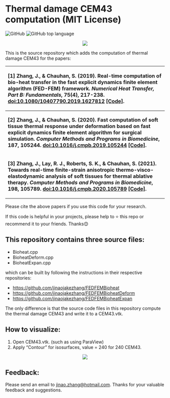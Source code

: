 # Thermal damage CEM43 computation (MIT License)
![GitHub](https://img.shields.io/github/license/jinaojakezhang/FEDFEMBioheatDamage)
![GitHub top language](https://img.shields.io/github/languages/top/jinaojakezhang/FEDFEMBioheatDamage)
<p align="center"><img src="https://user-images.githubusercontent.com/93865598/148063370-03703c01-2add-4f3d-8cd8-cc030739c9a0.png"></p>
This is the source repository which adds the computation of thermal damage CEM43 for the papers:

| <p align="left">[1] Zhang, J., & Chauhan, S. (2019). Real-time computation of bio-heat transfer in the fast explicit dynamics finite element algorithm (FED-FEM) framework. *Numerical Heat Transfer, Part B: Fundamentals*, 75(4), 217-238. [doi:10.1080/10407790.2019.1627812](https://www.tandfonline.com/doi/abs/10.1080/10407790.2019.1627812) [[Code]](https://github.com/jinaojakezhang/FEDFEMBioheat).</p> |
| --- |
| <p align="left">**[2] Zhang, J., & Chauhan, S. (2020). Fast computation of soft tissue thermal response under deformation based on fast explicit dynamics finite element algorithm for surgical simulation. *Computer Methods and Programs in Biomedicine*, 187, 105244. [doi:10.1016/j.cmpb.2019.105244](https://www.sciencedirect.com/science/article/abs/pii/S0169260719311344) [[Code]](https://github.com/jinaojakezhang/FEDFEMBioheatDeform).**</p> |
| <p align="left">**[3] Zhang, J., Lay, R. J., Roberts, S. K., & Chauhan, S. (2021). Towards real-time finite-strain anisotropic thermo-visco-elastodynamic analysis of soft tissues for thermal ablative therapy. *Computer Methods and Programs in Biomedicine*, 198, 105789. [doi:10.1016/j.cmpb.2020.105789](https://www.sciencedirect.com/science/article/abs/pii/S0169260720316229) [[Code]](https://github.com/jinaojakezhang/FEDFEMBioheatExpan).**</p> |

Please cite the above papers if you use this code for your research.

If this code is helpful in your projects, please help to :star: this repo or recommend it to your friends. Thanks:blush:
## This repository contains three source files:
- Bioheat.cpp
- BioheatDeform.cpp
-	BioheatExpan.cpp

which can be built by following the instructions in their respective repositories:
-	https://github.com/jinaojakezhang/FEDFEMBioheat
-	https://github.com/jinaojakezhang/FEDFEMBioheatDeform
-	https://github.com/jinaojakezhang/FEDFEMBioheatExpan

The only difference is that the source code files in this repository compute the thermal damage CEM43 and write it to a CEM43.vtk.

## How to visualize:
1.	Open CEM43.vtk. (such as using ParaView)
2.	Apply “Contour” for isosurfaces, value = 240 for 240 CEM43.
<p align="center"><img src="https://user-images.githubusercontent.com/93865598/148063372-d3184334-0748-4bd8-a27d-9720349c7c89.png"></p>

## Feedback:
Please send an email to jinao.zhang@hotmail.com. Thanks for your valuable feedback and suggestions.
